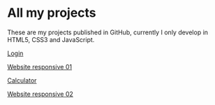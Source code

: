 # All my projects
 
 These are my projects published in GitHub, currently I only develop in HTML5, CSS3 and JavaScript.

[Login](https://marceloverass.github.io/projects/tela-de-login/)

[Website responsive 01](https://marceloverass.github.io/responsive-website/)

[Calculator](https://marceloverass.github.io/Calculator/)

[Website responsive 02](https://marceloverass.github.io/projects/android-page/)



